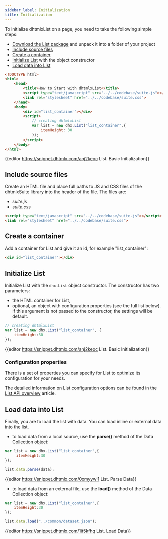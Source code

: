 ```yaml
---
sidebar_label: Initialization
title: Initialization
---          
```


To initialize dhtmlxList on a page, you need to take the following simple steps:

- [Download the List package](https://dhtmlx.com/docs/products/dhtmlxSuite/download.shtml) and unpack it into a folder of your project
- [Include source files](#includesourcefiles)
- [Create a container](#createacontainer)
- [Initialize List](#initializelist) with the object constructor
- [Load data into List](#loaddataintolist)

~~~html
<!DOCTYPE html>
<html>
    <head>
        <title>How to Start with dhtmlxList</title>         
        <script type="text/javascript" src="../../codebase/suite.js"></script>
        <link rel="stylesheet" href="../../codebase/suite.css">
    </head>
    <body>
        <div id="list_container"></div>
        <script>
            // creating dhtmlxList
            var list = new dhx.List("list_container",{
    			itemHeight: 30
			});
        </script>
    </body>
</html>
~~~


{{editor	https://snippet.dhtmlx.com/anj2keoc	List. Basic Initialization}}

Include source files
--------------------

Create an HTML file and place full paths to JS and CSS files of the dhtmlxSuite library into the header of the file. The files are:

- *suite.js*
- *suite.css*

~~~html
<script type="text/javascript" src="../../codebase/suite.js"></script>
<link rel="stylesheet" href="../../codebase/suite.css">
~~~


Create a container 
-----------------

Add a container for List and give it an id, for example "list_container":

~~~html title="index.html"
<div id="list_container"></div>
~~~

Initialize List
----------------------

Initialize List with the `dhx.List` object constructor. The constructor has two parameters:

- the HTML container for List,
- optional, an object with configuration properties (see the full list below). If this argument is not passed to the constructor, the settings will be default.

~~~js title="script.js"
// creating dhtmlxList
var list = new dhx.List("list_container", {
    itemHeight:30
});
~~~

{{editor	https://snippet.dhtmlx.com/anj2keoc	List. Basic Initialization}}

### Configuration properties

There is a set of properties you can specify for List to optimize its configuration for your needs.

The detailed information on List configuration options can be found in the [List API overview](list/api/api_overview.md#properties) article.

Load data into List
---------------------

Finally, you are to load the list with data. You can load inline or external data into the list.

- to load data from a local source, use the **parse()** method of the Data Collection object:

~~~js
var list = new dhx.List("list_container",{
	 itemHeight:30
});

list.data.parse(data);
~~~

{{editor	https://snippet.dhtmlx.com/0xmyywi1	List. Parse Data}}

- to load data from an external file, use the **load()** method of the Data Collection object:

~~~js
var list = new dhx.List("list_container",{
	itemHeight:30
});

list.data.load("../common/dataset.json");
~~~

{{editor	https://snippet.dhtmlx.com/1it5kfhq	List. Load Data}}